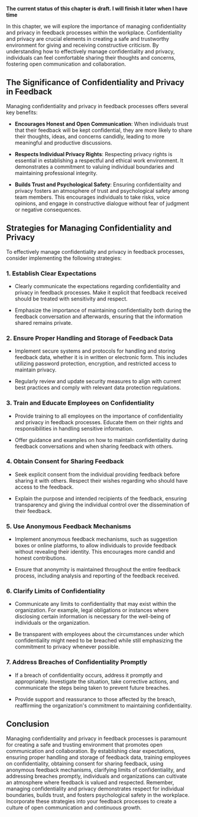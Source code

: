 **The current status of this chapter is draft. I will finish it later when I have time**

In this chapter, we will explore the importance of managing confidentiality and privacy in feedback processes within the workplace. Confidentiality and privacy are crucial elements in creating a safe and trustworthy environment for giving and receiving constructive criticism. By understanding how to effectively manage confidentiality and privacy, individuals can feel comfortable sharing their thoughts and concerns, fostering open communication and collaboration.

The Significance of Confidentiality and Privacy in Feedback
-----------------------------------------------------------

Managing confidentiality and privacy in feedback processes offers several key benefits:

* **Encourages Honest and Open Communication**: When individuals trust that their feedback will be kept confidential, they are more likely to share their thoughts, ideas, and concerns candidly, leading to more meaningful and productive discussions.

* **Respects Individual Privacy Rights**: Respecting privacy rights is essential in establishing a respectful and ethical work environment. It demonstrates a commitment to valuing individual boundaries and maintaining professional integrity.

* **Builds Trust and Psychological Safety**: Ensuring confidentiality and privacy fosters an atmosphere of trust and psychological safety among team members. This encourages individuals to take risks, voice opinions, and engage in constructive dialogue without fear of judgment or negative consequences.

Strategies for Managing Confidentiality and Privacy
---------------------------------------------------

To effectively manage confidentiality and privacy in feedback processes, consider implementing the following strategies:

### 1. **Establish Clear Expectations**

* Clearly communicate the expectations regarding confidentiality and privacy in feedback processes. Make it explicit that feedback received should be treated with sensitivity and respect.

* Emphasize the importance of maintaining confidentiality both during the feedback conversation and afterwards, ensuring that the information shared remains private.

### 2. **Ensure Proper Handling and Storage of Feedback Data**

* Implement secure systems and protocols for handling and storing feedback data, whether it is in written or electronic form. This includes utilizing password protection, encryption, and restricted access to maintain privacy.

* Regularly review and update security measures to align with current best practices and comply with relevant data protection regulations.

### 3. **Train and Educate Employees on Confidentiality**

* Provide training to all employees on the importance of confidentiality and privacy in feedback processes. Educate them on their rights and responsibilities in handling sensitive information.

* Offer guidance and examples on how to maintain confidentiality during feedback conversations and when sharing feedback with others.

### 4. **Obtain Consent for Sharing Feedback**

* Seek explicit consent from the individual providing feedback before sharing it with others. Respect their wishes regarding who should have access to the feedback.

* Explain the purpose and intended recipients of the feedback, ensuring transparency and giving the individual control over the dissemination of their feedback.

### 5. **Use Anonymous Feedback Mechanisms**

* Implement anonymous feedback mechanisms, such as suggestion boxes or online platforms, to allow individuals to provide feedback without revealing their identity. This encourages more candid and honest contributions.

* Ensure that anonymity is maintained throughout the entire feedback process, including analysis and reporting of the feedback received.

### 6. **Clarify Limits of Confidentiality**

* Communicate any limits to confidentiality that may exist within the organization. For example, legal obligations or instances where disclosing certain information is necessary for the well-being of individuals or the organization.

* Be transparent with employees about the circumstances under which confidentiality might need to be breached while still emphasizing the commitment to privacy whenever possible.

### 7. **Address Breaches of Confidentiality Promptly**

* If a breach of confidentiality occurs, address it promptly and appropriately. Investigate the situation, take corrective actions, and communicate the steps being taken to prevent future breaches.

* Provide support and reassurance to those affected by the breach, reaffirming the organization's commitment to maintaining confidentiality.

Conclusion
----------

Managing confidentiality and privacy in feedback processes is paramount for creating a safe and trusting environment that promotes open communication and collaboration. By establishing clear expectations, ensuring proper handling and storage of feedback data, training employees on confidentiality, obtaining consent for sharing feedback, using anonymous feedback mechanisms, clarifying limits of confidentiality, and addressing breaches promptly, individuals and organizations can cultivate an atmosphere where feedback is valued and respected. Remember, managing confidentiality and privacy demonstrates respect for individual boundaries, builds trust, and fosters psychological safety in the workplace. Incorporate these strategies into your feedback processes to create a culture of open communication and continuous growth.
